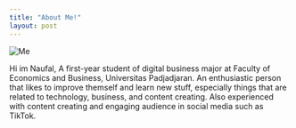 ```yaml
---
title: "About Me!"
layout: post
---
```


![Me](https://media-exp1.licdn.com/dms/image/C4E03AQGGU7opMN2pRg/profile-displayphoto-shrink_800_800/0/1628603953947?e=1655942400&v=beta&t=NuZ08wfHJJ_dEgdV0wEP8B3FVZx3H_iAgsi3QXHqEBk)

Hi im Naufal, A first-year student of digital business major at Faculty of Economics and Business, Universitas Padjadjaran. An enthusiastic person that likes to improve themself and learn new stuff, especially things that are related to technology, business, and content creating. Also experienced with content creating and engaging audience in social media such as TikTok.


[jekyll-docs]: https://naufalandila.github.io/naufalandila/
[jekyll-gh]:   hhttps://github.com/naufalandila
